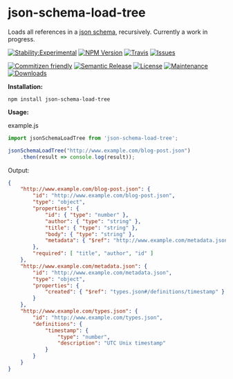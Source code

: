 # json-schema-load-tree

Loads all references in a [json schema](http://json-schema.org/), recursively. Currently a work in progress.

[![Stability:Experimental](https://img.shields.io/badge/stability-experimental-orange.svg?style=flat-square&maxAge=2592000)](https://nodejs.org/api/documentation.html#documentation_stability_index)
[![NPM Version](https://img.shields.io/npm/v/json-schema-load-tree.svg?style=flat-square&maxAge=3600)](https://www.npmjs.com/package/json-schema-load-tree)
[![Travis](https://img.shields.io/travis/ReactiveRaven/json-schema-load-tree.svg?style=flat-square&maxAge=3600)](https://travis-ci.org/ReactiveRaven/json-schema-load-tree)
[![Issues](https://img.shields.io/github/issues/reactiveraven/json-schema-load-tree.svg?style=flat-square&maxAge=3600)](https://github.com/reactiveraven/json-schema-load-tree/issues)

[![Commitizen friendly](https://img.shields.io/badge/commitizen-friendly-brightgreen.svg?style=flat-square&maxAge=2592000)](http://commitizen.github.io/cz-cli/)
[![Semantic Release](https://img.shields.io/badge/%20%20%F0%9F%93%A6%F0%9F%9A%80-semantic--release-e10079.svg?style=flat-square&maxAge=2592000)](https://github.com/semantic-release/semantic-release)
[![License](https://img.shields.io/npm/l/json-schema-load-tree.svg?style=flat-square&maxAge=2592000)](http://spdx.org/licenses/MIT)
[![Maintenance](https://img.shields.io/maintenance/yes/2016.svg?maxAge=2592000&style=flat-square&maxAge=2592000)](https://github.com/reactiveraven/json-schema-load-tree/issues)
[![Downloads](https://img.shields.io/npm/dm/json-schema-load-tree.svg?style=flat-square&maxAge=25200)](https://www.npmjs.com/package/json-schema-load-tree)

**Installation:**

```shell
npm install json-schema-load-tree
```

**Usage:**

example.js
```js
import jsonSchemaLoadTree from 'json-schema-load-tree';

jsonSchemaLoadTree("http://www.example.com/blog-post.json")
    .then(result => console.log(result));
```

Output:

```json
{
    "http://www.example.com/blog-post.json": {
        "id": "http://www.example.com/blog-post.json",
        "type": "object",
        "properties": {
            "id": { "type": "number" },
            "author": { "type": "string" },
            "title": { "type": "string" },
            "body": { "type": "string" },
            "metadata": { "$ref": "http://www.example.com/metadata.json" }
        },
        "required": [ "title", "author", "id" ]
    },
    "http://www.example.com/metadata.json": {
        "id": "http://www.example.com/metadata.json",
        "type": "object",
        "properties": {
            "created": { "$ref": "types.json#/definitions/timestamp" }
        }
    },
    "http://www.example.com/types.json": {
        "id": "http://www.example.com/types.json",
        "definitions": {
            "timestamp": {
                "type": "number",
                "description": "UTC Unix timestamp"
            }
        }
    }
}
```
